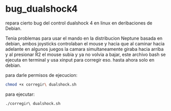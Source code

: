 # bug_dualshock4
repara cierto bug del control dualshock 4 en linux en deribaciones de Debian.

Tenia problemas para usar el mando en la distribucion Neptune basada en debian, ambos joysticks controlaban el mouse y hacia que al caminar hacia adelante en algunos juegos la camara simultaneamente giraba hacia arriba y al presionar R2 el mouse subia y ya no volvia a bajar, este archivo bash se ejecuta en terminal y usa xinput para corregir eso. hasta ahora solo en debian.

para darle permisos de ejecucion:
```bash
chmod +x corregir\ dualshock.sh
```
para ejecutar:
```bash
./corregir\ dualshock.sh
```
